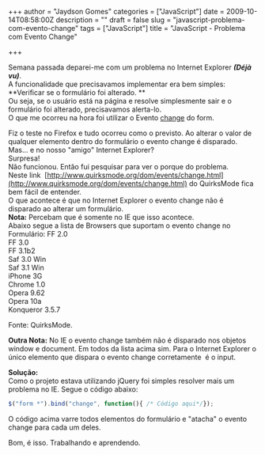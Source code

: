 +++
author = "Jaydson Gomes"
categories = ["JavaScript"]
date = 2009-10-14T08:58:00Z
description = ""
draft = false
slug = "javascript-problema-com-evento-change"
tags = ["JavaScript"]
title = "JavaScript - Problema com Evento Change"

+++

Semana passada deparei-me com um problema no Internet Explorer **_(Déjà vu)_**.  
A funcionalidade que precisavamos implementar era bem simples:  
**Verificar se o formulário foi alterado. **  
Ou seja, se o usuário está na página e resolve simplesmente sair e o formulário foi alterado, precisavamos alerta-lo.  
O que me ocorreu na hora foi utilizar o Evento [change](http://www.quirksmode.org/dom/events/change.html) do form.  

Fiz o teste no Firefox e tudo ocorreu como o previsto. Ao alterar o valor de qualquer elemento dentro do formulário o evento change é disparado.  
Mas... e no nosso "amigo" Internet Explorer?  
Surpresa!  
Não funcionou. Então fui pesquisar para ver o porque do problema.  
Neste link  [http://www.quirksmode.org/dom/events/change.html](http://www.quirksmode.org/dom/events/change.html) do QuirksMode fica bem fácil de entender.  
O que acontece é que no Internet Explorer o evento change não é disparado ao alterar um formulário.  
**Nota:** Percebam que é somente no IE que isso acontece.  
Abaixo segue a lista de Browsers que suportam o evento change no Formulário:
FF 2.0  
FF 3.0  
FF 3.1b2  
Saf 3.0 Win  
Saf 3.1 Win  
iPhone 3G  
Chrome 1.0  
Opera 9.62  
Opera 10a  
Konqueror 3.5.7  

Fonte: QuirksMode. 

**Outra Nota:** No IE o evento change também não é disparado nos objetos window e document. Em todos da lista acima sim.
Para o Internet Explorer o único elemento que dispara o evento change corretamente  é o input.  

**Solução:**  
Como o projeto estava utilizando jQuery foi simples resolver mais um problema no IE. Segue o código abaixo:  
```javascript
$("form *").bind("change", function(){ /* Código aqui*/});
```
O código acima varre todos elementos do formulário e "atacha" o evento change para cada um deles.  

Bom, é isso.
Trabalhando e aprendendo.



